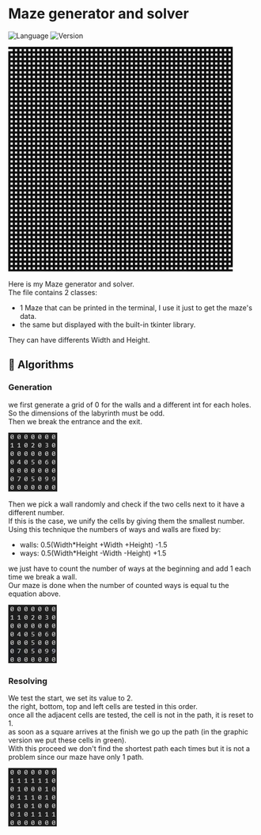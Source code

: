 # Maze generator and solver

![Language](https://img.shields.io/badge/Language-Python-3070A0)
![Version](https://img.shields.io/badge/-v2.0-A00000)

![Preview](./Assets/Preview.gif)

Here is my Maze generator and solver. <br/>
The file contains 2 classes: 
- 1 Maze that can be printed in the terminal, I use it just to get the maze's data. <br/>
- the same but displayed with the built-in tkinter library. <br/>

They can have differents Width and Height. <br/>

## 🧠 Algorithms

### Generation

we first generate a grid of 0 for the walls and a different int for each holes. So the dimensions of the labyrinth must be odd. <br/>
Then we break the entrance and the exit.<br/>

![grid](./Assets/grid.png)

Then we pick a wall randomly and check if the two cells next to it have a different number. <br/>
If this is the case, we unify the cells by giving them the smallest number. <br/>
Using this technique the numbers of ways and walls are fixed by: <br/>
- walls: 0.5(Width*Height +Width +Height) -1.5 <br/>
- ways:  0.5(Width*Height -Width -Height) +1.5 

we just have to count the number of ways at the beginning and add 1 each time we break a wall. <br/>
Our maze is done when the number of counted ways is equal tu the equation above. <br/>

![generation](./Assets/generation.gif)

### Resolving

We test the start, we set its value to 2. <br/>
the right, bottom, top and left cells are tested in this order. <br/>
once all the adjacent cells are tested, the cell is not in the path, it is reset to 1. <br/>
as soon as a square arrives at the finish we go up the path (in the graphic version we put these cells in green). <br/>
With this proceed we don't find the shortest path each times but it is not a problem since our maze have only 1 path. <br/>

![resolving](./Assets/resolving.gif)
